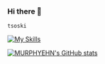 ### Hi there 👋

```
tsoski
```
[![My Skills](https://skillicons.dev/icons?i=py,django,js,jquery,html,css,scss,mysql)](https://skillicons.dev)


[![MURPHYEHN's GitHub stats](https://github-readme-stats.vercel.app/api?username=MURPHYEHN&hide=stars&count_private=true&theme=radical&border_color=b949e6&text_color=5adba3)](https://github.com/anuraghazra/github-readme-stats)


<!--
**MURPHYEHN/MURPHYEHN** is a ✨ _special_ ✨ repository because its `README.md` (this file) appears on your GitHub profile.

Here are some ideas to get you started:

- 🔭 I’m currently working on ...
- 🌱 I’m currently learning ...
- 👯 I’m looking to collaborate on ...
- 🤔 I’m looking for help with ...
- 💬 Ask me about ...
- 📫 How to reach me: ...
- 😄 Pronouns: ...
- ⚡ Fun fact: ...
-->
